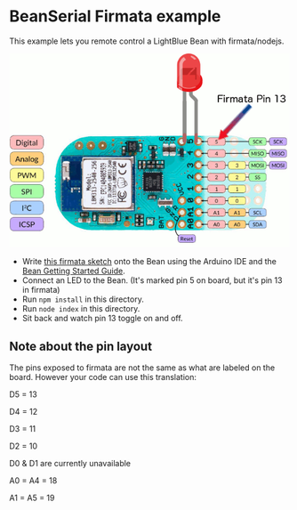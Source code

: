 # BeanSerial Firmata example

This example lets you remote control a LightBlue Bean with firmata/nodejs.

![Board](bean_LED.gif)

*  Write [this firmata sketch](https://github.com/jacobrosenthal/arduino/blob/bean/examples/StandardFirmata/StandardFirmata.ino) onto the Bean using the Arduino IDE and the [Bean Getting Started Guide](http://punchthrough.com/bean/getting-started/).
*  Connect an LED to the Bean. (It's marked pin 5 on board, but it's pin 13 in firmata)
*  Run `npm install` in this directory.
*  Run `node index` in this directory.
*  Sit back and watch pin 13 toggle on and off.

## Note about the pin layout

The pins exposed to firmata are not the same as what are labeled on the board.
However your code can use this translation:

D5 = 13

D4 = 12

D3 = 11

D2 = 10

D0 & D1 are currently unavailable

A0 = A4 = 18

A1 = A5 = 19


